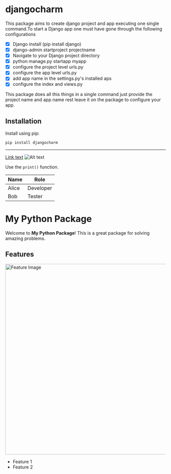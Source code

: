 # djangocharm

This package aims to create  django project and app  executing one single command.To start a Django app  one  must have gone through  the following  configurations

- [x] Django install (pip install django)
- [x] django-admin startproject projectname
- [x] Navigate to your Django project directory
- [x] python manage.py startapp myapp
- [x] configure the project level urls.py
- [x] configure the app level urls.py
- [x] add app name in the settings.py's installed aps
- [x] configure the index and views.py

This package does all this things in a single command just provide the  project name and app name rest   leave it on the package to configure your app.

## Installation

Install using pip:

```bash
pip install djangocharm
```


___________________________________________________________________________________________________________________________________________________________________

[Link text](https://example.com)
![Alt text](https://example.com/image.png)

Use the `print()` function.


| Name     | Role     |
|----------|----------|
| Alice    | Developer|
| Bob      | Tester   |

# My Python Package

Welcome to **My Python Package**! This is a great package for solving amazing problems.

## Features

<img src="https://example.com/my-image.png" alt="Feature Image" width="600">

- Feature 1
- Feature 2




